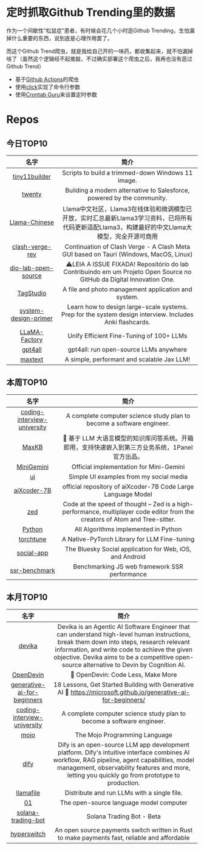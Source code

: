 # 定时抓取Github Trending里的数据

作为一个间歇性“松鼠症”患者，有时候会花几个小时逛Github Trending，生怕漏掉什么重要的东西，说到底是心理作用罢了。

而这个Github Trend爬虫，就是我给自己开的一味药，都收集起来，就不怕漏掉啥了（虽然这个逻辑经不起推敲，不过确实部署这个爬虫之后，我再也没有逛过Github Trend）

* 基于[Github Actions](https://docs.github.com/en/actions)的爬虫
* 使用[click](https://github.com/pallets/click)实现了命令行参数
* 使用[Crontab Guru](https://crontab.guru/)来设置定时参数

# Repos
## 今日TOP10 
<!-- START OF DAILY_TOP10_REPOS -->
| 名字 | 简介 |
| :----: | :----: |
| [tiny11builder](https://github.com/ntdevlabs/tiny11builder) | Scripts to build a trimmed-down Windows 11 image. |
| [twenty](https://github.com/twentyhq/twenty) | Building a modern alternative to Salesforce, powered by the community. |
| [Llama-Chinese](https://github.com/LlamaFamily/Llama-Chinese) | Llama中文社区，Llama3在线体验和微调模型已开放，实时汇总最新Llama3学习资料，已将所有代码更新适配Llama3，构建最好的中文Llama大模型，完全开源可商用 |
| [clash-verge-rev](https://github.com/clash-verge-rev/clash-verge-rev) | Continuation of Clash Verge - A Clash Meta GUI based on Tauri (Windows, MacOS, Linux) |
| [dio-lab-open-source](https://github.com/digitalinnovationone/dio-lab-open-source) | ⚠LEIA A ISSUE FIXADA! Repositório do lab Contribuindo em um Projeto Open Source no GitHub da Digital Innovation One. |
| [TagStudio](https://github.com/CyanVoxel/TagStudio) | A file and photo management application and system. |
| [system-design-primer](https://github.com/donnemartin/system-design-primer) | Learn how to design large-scale systems. Prep for the system design interview. Includes Anki flashcards. |
| [LLaMA-Factory](https://github.com/hiyouga/LLaMA-Factory) | Unify Efficient Fine-Tuning of 100+ LLMs |
| [gpt4all](https://github.com/nomic-ai/gpt4all) | gpt4all: run open-source LLMs anywhere |
| [maxtext](https://github.com/google/maxtext) | A simple, performant and scalable Jax LLM! |
<!-- END OF DAILY_TOP10_REPOS -->

## 本周TOP10
<!-- START OF WEEKLY_TOP10_REPOS -->
| 名字 | 简介 |
| :----: | :----: |
| [coding-interview-university](https://github.com/jwasham/coding-interview-university) | A complete computer science study plan to become a software engineer. |
| [MaxKB](https://github.com/1Panel-dev/MaxKB) | 💬 基于 LLM 大语言模型的知识库问答系统。开箱即用，支持快速嵌入到第三方业务系统，1Panel 官方出品。 |
| [MiniGemini](https://github.com/dvlab-research/MiniGemini) | Official implementation for Mini-Gemini |
| [ui](https://github.com/atherosai/ui) | Simple UI examples from my social media |
| [aiXcoder-7B](https://github.com/aixcoder-plugin/aiXcoder-7B) | official repository of aiXcoder-7B Code Large Language Model |
| [zed](https://github.com/zed-industries/zed) | Code at the speed of thought – Zed is a high-performance, multiplayer code editor from the creators of Atom and Tree-sitter. |
| [Python](https://github.com/TheAlgorithms/Python) | All Algorithms implemented in Python |
| [torchtune](https://github.com/pytorch/torchtune) | A Native-PyTorch Library for LLM Fine-tuning |
| [social-app](https://github.com/bluesky-social/social-app) | The Bluesky Social application for Web, iOS, and Android |
| [ssr-benchmark](https://github.com/eknkc/ssr-benchmark) | Benchmarking JS web framework SSR performance |
<!-- END OF WEEKLY_TOP10_REPOS -->

## 本月TOP10
<!-- START OF MONTHLY_TOP10_REPOS -->
| 名字 | 简介 |
| :----: | :----: |
| [devika](https://github.com/stitionai/devika) | Devika is an Agentic AI Software Engineer that can understand high-level human instructions, break them down into steps, research relevant information, and write code to achieve the given objective. Devika aims to be a competitive open-source alternative to Devin by Cognition AI. |
| [OpenDevin](https://github.com/OpenDevin/OpenDevin) | 🐚 OpenDevin: Code Less, Make More |
| [generative-ai-for-beginners](https://github.com/microsoft/generative-ai-for-beginners) | 18 Lessons, Get Started Building with Generative AI 🔗 https://microsoft.github.io/generative-ai-for-beginners/ |
| [coding-interview-university](https://github.com/jwasham/coding-interview-university) | A complete computer science study plan to become a software engineer. |
| [mojo](https://github.com/modularml/mojo) | The Mojo Programming Language |
| [dify](https://github.com/langgenius/dify) | Dify is an open-source LLM app development platform. Dify's intuitive interface combines AI workflow, RAG pipeline, agent capabilities, model management, observability features and more, letting you quickly go from prototype to production. |
| [llamafile](https://github.com/Mozilla-Ocho/llamafile) | Distribute and run LLMs with a single file. |
| [01](https://github.com/OpenInterpreter/01) | The open-source language model computer |
| [solana-trading-bot](https://github.com/warp-id/solana-trading-bot) | Solana Trading Bot - Beta |
| [hyperswitch](https://github.com/juspay/hyperswitch) | An open source payments switch written in Rust to make payments fast, reliable and affordable |
<!-- END OF MONTHLY_TOP10_REPOS -->
